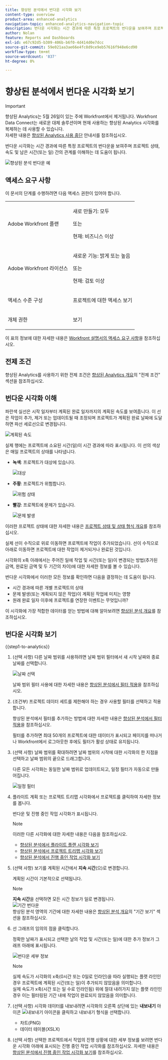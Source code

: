 ```yaml
---
title: 향상된 분석에서 번다운 시각화 보기
content-type: overview
product-area: enhanced-analytics
navigation-topic: enhanced-analytics-navigation-topic
description: 번다운 시각화는 시간 경과에 따른 특정 프로젝트의 번다운을 보여주며 프로젝트 상태, 속도 및 남은 시간(또는 일) 간의 관계를 이해하는 데 도움이 됩니다.
author: Nolan
feature: Reports and Dashboards
exl-id: e67c92d5-b309-406b-b6f0-4d414d0e7dcc
source-git-commit: 59e021aa3ae66e4fc8d9ce9eb57616f948e6cd90
workflow-type: tm+mt
source-wordcount: '837'
ht-degree: 0%

---
```


# 향상된 분석에서 번다운 시각화 보기

>[!IMPORTANT]
>
>향상된 Analytics는 5월 26일이 있는 주에 Workfront에서 제거됩니다. Workfront Data Connect는 새로운 대체 솔루션이며 현재 사용하는 향상된 Analytics 시각화를 복제하는 데 사용할 수 있습니다. <br>자세한 내용은 [향상된 Analytics 사용 중단](/help/quicksilver/product-announcements/announcements/enhanced-analytics-deprecation.md) 안내서를 참조하십시오.


<!-- Audited: 12/2023 -->

번다운 시각화는 시간 경과에 따른 특정 프로젝트의 번다운을 보여주며 프로젝트 상태, 속도 및 남은 시간(또는 일) 간의 관계를 이해하는 데 도움이 됩니다.

![향상된 분석 번다운 예](assets/burndown120623.png)

## 액세스 요구 사항

이 문서의 단계를 수행하려면 다음 액세스 권한이 있어야 합니다.

<table style="table-layout:auto"> 
 <col> 
 <col> 
 <tbody> 
  <tr> 
   <td role="rowheader">Adobe Workfront 플랜</td> 
   <td>
      <p>새로 만들기: 모두</p>
      <p>또는</p>
      <p>현재: 비즈니스 이상</p></td>
  </tr> 
  <tr> 
   <td role="rowheader">Adobe Workfront 라이선스</td> 
   <td>
      <p>새로운 기능: 밝게 또는 높음</p>
      <p>또는</p>
      <p>현재: 검토 이상</p>
   </td> 
  </tr> 
  <tr> 
   <td role="rowheader">액세스 수준 구성</td> 
   <td> <p>프로젝트에 대한 액세스 보기</p> </td> 
  </tr> 
  <tr> 
   <td role="rowheader">개체 권한</td> 
   <td> <p>보기</p> </td>
  </tr> 
 </tbody> 
</table>

이 표의 정보에 대한 자세한 내용은 [Workfront 설명서의 액세스 요구 사항](/help/quicksilver/administration-and-setup/add-users/access-levels-and-object-permissions/access-level-requirements-in-documentation.md)을 참조하십시오.

## 전제 조건

향상된 Analytics를 사용하기 위한 전제 조건은 [향상된 Analytics 개요](../enhanced-analytics/enhanced-analytics-overview.md)의 &quot;전제 조건&quot; 섹션을 참조하십시오.

## 번다운 시각화 이해

파란색 실선은 시작 일자부터 계획된 완료 일자까지의 계획된 속도를 보여줍니다. 이 선은 작업이 추가, 제거 또는 업데이트될 때 조정되며 프로젝트가 계획된 완료 날짜에 도달하면 파선 세로선으로 변경됩니다.

![계획된 속도](assets/burndown-planned-line.png)

실제 행에는 프로젝트에 소요된 시간(일)이 시간 경과에 따라 표시됩니다. 이 선의 색상은 매일 프로젝트의 상태를 나타냅니다.

* **녹색**: 프로젝트가 대상에 있습니다.

  ![대상](assets/burndown-green.png)

* **주황**: 프로젝트가 위험합니다.

  ![위험 상태](assets/burndown-orange.png)

* **빨강**: 프로젝트에 문제가 있습니다.

  ![문제 발생](assets/burndown-red.png)

이러한 프로젝트 상태에 대한 자세한 내용은 [프로젝트 상태 및 상태 형식 개요](../manage-work/projects/manage-projects/project-condition-and-condition-type.md)를 참조하십시오.

실제 선이 수직으로 위로 이동하면 프로젝트에 작업이 추가되었습니다. 선이 수직으로 아래로 이동하면 프로젝트에 대한 작업이 제거되거나 완료된 것입니다.

시각화의 x축 아래에서는 주어진 일에 작업 및 시간(또는 일)이 변경되는 방법(추가된 금액, 완료된 금액 및 두 기간의 차이)에 대한 자세한 정보를 볼 수 있습니다.

번다운 시각화에서 이러한 모든 정보를 확인하면 다음을 결정하는 데 도움이 됩니다.

* 시간 경과에 따른 개별 프로젝트의 상태
* 문제 발생(또는 계획되지 않은 작업)이 계획된 작업에 미치는 영향
* 원래 완료 일자 이후에 프로젝트를 연장한 이벤트는 무엇입니까?

이 시각화에 가장 적합한 데이터를 얻는 방법에 대해 알아보려면 [향상된 분석 개요](../enhanced-analytics/enhanced-analytics-overview.md)를 참조하십시오.

## 번다운 시각화 보기

{{step1-to-analytics}}

1. (선택 사항) 다른 날짜 범위를 사용하려면 날짜 범위 필터에서 새 시작 날짜와 종료 날짜를 선택합니다.

   ![날짜 선택](assets/filters-select-date-range-350x344.png)

   날짜 범위 필터 사용에 대한 자세한 내용은 [향상된 분석에서 필터 적용](../enhanced-analytics/use-enhanced-analytics-filters.md)을 참조하십시오.

1. (조건부) 프로젝트 데이터 세트를 제한해야 하는 경우 사용할 필터를 선택하고 적용합니다.

   향상된 분석에서 필터를 추가하는 방법에 대한 자세한 내용은 [향상된 분석에서 필터 적용](../enhanced-analytics/use-enhanced-analytics-filters.md)을 참조하십시오.

   필터를 추가하면 최대 50개의 프로젝트에 대한 데이터가 표시되고 페이지를 떠나거나 Workfront에서 로그아웃한 후에도 필터가 활성 상태로 유지됩니다.

1. (선택 사항) 날짜 범위를 확대하려면 날짜 범위의 시작에 대한 시각화의 한 지점을 선택하고 날짜 범위의 끝으로 드래그합니다.

   다른 모든 시각화는 동일한 날짜 범위로 업데이트되고, 일정 필터가 자동으로 만들어집니다.

   ![일정 필터](assets/timeframe-filter-350x220.png)

1. 플라이트 계획 또는 프로젝트 트리맵 시각화에서 프로젝트를 클릭하여 자세한 정보를 봅니다.

   번다운 및 진행 중인 작업 시각화가 표시됩니다.

   >[!NOTE]
   >
   >이러한 다른 시각화에 대한 자세한 내용은 다음을 참조하십시오.
   >
   >   * [향상된 분석에서 플라이트 플랜 시각화 보기](../enhanced-analytics/flight-plan-overview.md)
   >   * [향상된 분석에서 프로젝트 트리맵 시각화 보기](../enhanced-analytics/project-treemap-overview.md)
   >   * [향상된 분석에서 진행 중인 작업 시각화 보기](../enhanced-analytics/tasks-in-flight-overview.md)
   >

1. (선택 사항) 보기를 계획된 시간에서 **지속 시간**(으)로 변경합니다.

   계획된 시간이 기본적으로 선택됩니다.

   >[!NOTE]
   >
   >**지속 시간**&#x200B;을 선택하면 모든 시간 정보가 일로 변경됩니다.\
   >![기간 번다운](assets/duration-burndown-350x112.png)\
   >향상된 분석 영역의 기간에 대한 자세한 내용은 [향상된 분석 개요](../enhanced-analytics/enhanced-analytics-overview.md#duration-view)의 &quot;기간 보기&quot; 섹션을 참조하십시오.

1. 선 그래프의 임의의 점을 클릭합니다.

   정확한 날짜가 표시되고 선택한 날의 작업 및 시간(또는 일)에 대한 추가 정보가 그래프 아래에 표시됩니다.

   ![번다운 세부 정보](assets/burndown-task-and-hour-changes-350x121.png)

   >[!NOTE]
   >
   >실제 속도가 시각화의 x축(0시간 또는 0일로 인라인)을 따라 실행되는 플랫 라인인 경우 프로젝트에 계획된 시간(또는 일)이 추가되지 않았음을 의미합니다.\
   >실제 속도가 x축(시간 또는 일 수로 인라인됨) 위에 절대 내려가지 않는 플랫 라인인 경우 이는 필터링된 기간 내에 작업이 완료되지 않았음을 의미합니다.

1. (선택 사항) 시각화 데이터를 내보내려면 시각화의 오른쪽 상단에 있는 **내보내기** 아이콘 ![내보내기 아이콘](assets/export.png)을 클릭하고 내보내기 형식을 선택합니다.

   * 차트(PNG)
   * 데이터 테이블(XSLX)

1. (선택 사항) 선택한 프로젝트에서 작업의 진행 상황에 대한 세부 정보를 보려면 번다운 시각화 아래에 표시되는 진행 중인 작업 시각화를 참조하십시오. 자세한 내용은 [향상된 분석에서 진행 중인 작업 시각화 보기](/help/quicksilver/enhanced-analytics/tasks-in-flight-overview.md)를 참조하십시오.
